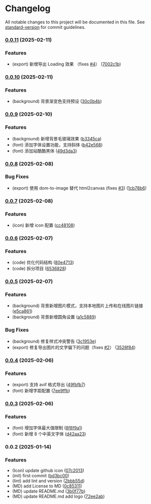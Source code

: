 # Changelog

All notable changes to this project will be documented in this file. See [standard-version](https://github.com/conventional-changelog/standard-version) for commit guidelines.

### [0.0.11](https://github.com/guizimo/cover-craft/compare/v0.0.10...v0.0.11) (2025-02-11)


### Features

* (export) 新增导出 Loading 效果 （fixes [#4](https://github.com/guizimo/cover-craft/issues/4)） ([7002c1b](https://github.com/guizimo/cover-craft/commit/7002c1b132715c44390820e6071492447239c928))

### [0.0.10](https://github.com/guizimo/cover-craft/compare/v0.0.9...v0.0.10) (2025-02-11)


### Features

* (background) 背景渐变色支持预设 ([30c0b4b](https://github.com/guizimo/cover-craft/commit/30c0b4b791566028aa45f7a4e4eca218a0620eac))

### [0.0.9](https://github.com/guizimo/cover-craft/compare/v0.0.8...v0.0.9) (2025-02-10)


### Features

* (background) 新增背景毛玻璃效果 ([b3345ca](https://github.com/guizimo/cover-craft/commit/b3345ca3dee3ecc2af5acc63ccb65a954c2949b0))
* (font) 添加字体设置功能，支持斜体 ([b42e568](https://github.com/guizimo/cover-craft/commit/b42e568dd931f730c97c2a36ac2fa9af0308deae))
* (font) 添加站酷酷黑体 ([49d3da3](https://github.com/guizimo/cover-craft/commit/49d3da3cd9e39e50e3ac8878970b1cf06db15cc6))

### [0.0.8](https://github.com/guizimo/cover-craft/compare/v0.0.7...v0.0.8) (2025-02-08)


### Bug Fixes

* (export) 使用 dom-to-image 替代 html2canvas (fixes [#3](https://github.com/guizimo/cover-craft/issues/3)) ([1cb78b6](https://github.com/guizimo/cover-craft/commit/1cb78b6b2c8fe870fae705eddd588cf9faa0a555))

### [0.0.7](https://github.com/guizimo/cover-craft/compare/v0.0.6...v0.0.7) (2025-02-08)


### Features

* (icon) 新增 icon 配置 ([cc48108](https://github.com/guizimo/cover-craft/commit/cc481084aad08e2a63cbb8fd6fa422cc9268ca46))

### [0.0.6](https://github.com/guizimo/cover-craft/compare/v0.0.5...v0.0.6) (2025-02-07)


### Features

* (code) 优化代码结构 ([80e4713](https://github.com/guizimo/cover-craft/commit/80e47136a9fbeb37cdfa121d82c994819856d944))
* (code) 拆分项目 ([6536828](https://github.com/guizimo/cover-craft/commit/65368286bef37b378f047d9535fd015dfae7782e))

### [0.0.5](https://github.com/guizimo/cover-craft/compare/v0.0.4...v0.0.5) (2025-02-07)


### Features

* (background) 背景新增图片模式，支持本地图片上传和在线图片链接 ([e5ca861](https://github.com/guizimo/cover-craft/commit/e5ca861a25d157672e06146e4625683a2b89cc2a))
* (background) 背景新增圆角设置 ([a1c5889](https://github.com/guizimo/cover-craft/commit/a1c5889bdd9a0c0e62e9db476002683463340d3e))


### Bug Fixes

* (background) 修复样式冲突警告 ([3c1953e](https://github.com/guizimo/cover-craft/commit/3c1953eb7772196588af6186787cef57d3bb70d5))
* (export) 修复导出图片的文字偏下的问题（fixes [#2](https://github.com/guizimo/cover-craft/issues/2)） ([3528f84](https://github.com/guizimo/cover-craft/commit/3528f842cd59b37bbd2ce2182031ece822b4fb6f))

### [0.0.4](https://github.com/guizimo/cover-craft/compare/v0.0.3...v0.0.4) (2025-02-06)


### Features

* (export) 支持 avif 格式导出 ([49fbfb7](https://github.com/guizimo/cover-craft/commit/49fbfb73611ba69653bf9d255e8592015cf7a24c))
* (font) 新增字距配置 ([7ee9ffb](https://github.com/guizimo/cover-craft/commit/7ee9ffb113a2ed2cd2fbe889dec94f9bd03a1643))

### [0.0.3](https://github.com/guizimo/cover-craft/compare/v0.0.2...v0.0.3) (2025-02-06)


### Features

* (font) 增加字体最大值限制 ([8f8f9a1](https://github.com/guizimo/cover-craft/commit/8f8f9a1c97541c8d67f5c439965e3cfdee418332))
* (font) 新增 8 个中英文字体 ([d42aa23](https://github.com/guizimo/cover-craft/commit/d42aa23e0cd6a4809465dbb496a2fccb4789a6af))

### 0.0.2 (2025-01-14)


### Features

* (Icon) update github icon ([07c2013](https://github.com/guizimo/cover-craft/commit/07c2013a1764921521751a90dd5ed36006deb6ff))
* (init) first commit ([bd3bc00](https://github.com/guizimo/cover-craft/commit/bd3bc0061f2bce2b51bac3aa6fffe14266aa0d6b))
* (lint) add lint and version ([2bbb55d](https://github.com/guizimo/cover-craft/commit/2bbb55d7020a057e6f4bb2568f0d3e01989b955c))
* (MD) add License to MD ([0c85311](https://github.com/guizimo/cover-craft/commit/0c85311d830b69b9b68e7c3b1cdaa7c47bfd226c))
* (MD) update README.md ([3b0f77b](https://github.com/guizimo/cover-craft/commit/3b0f77be60c9cc993148548f6583753efb145f51))
* (MD) update README.md add logo ([72ee2ab](https://github.com/guizimo/cover-craft/commit/72ee2abe3d9d40e661b450c05b186323c7392c10))
